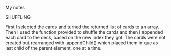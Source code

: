 My notes

SHUFFLING 

First I selected the cards and turned the returned list of cards to an array. Then I used the function provided to shuffle 
the cards and then I appended each card to the deck, based on the new index they got. The cards were not created but rearranged
with .appendChild() which placed them in que as last child of the parent element, one at a time.